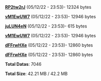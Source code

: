 [**RP2tw2rJ**](/data/RP2tw2rJ.txt) (05/12/22 - 23:53)- 12324 bytes

[**vM1EwUW7**](/data/vM1EwUW7.txt) (05/12/22 - 23:53)- 12946 bytes

[**juLUN4eN**](/data/juLUN4eN.txt) (05/12/22 - 23:53)- 615 bytes

[**vM1EwUW7**](/data/vM1EwUW7.txt) (05/12/22 - 23:53)- 12946 bytes

[**dFFrwHXe**](/data/dFFrwHXe.txt) (05/12/22 - 23:53)- 12860 bytes

[**dFFrwHXe**](/data/dFFrwHXe.txt) (05/12/22 - 23:53)- 12860 bytes

**Total Datas**: 7046

**Total Size**: 42.21 MB / 42.2 MB